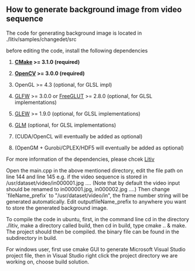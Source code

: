 How to generate background image from video sequence
-------------------------------------------------------
The code for generating background image is located in 
./litiv/samples/changedet/src

before editing the code, install the following dependencies
1. **[CMake](https://cmake.org/) >= 3.1.0 (required)**

2. **[OpenCV](http://opencv.org/) >= 3.0.0 (required)**
3. OpenGL >= 4.3 (optional, for GLSL impl)
4. [GLFW](http://www.glfw.org/) >= 3.0.0 or [FreeGLUT](http://freeglut.sourceforge.net/) >= 2.8.0 (optional, for GLSL implementations)
5. [GLEW](http://glew.sourceforge.net/) >= 1.9.0 (optional, for GLSL implementations)
6. [GLM](http://glm.g-truc.net/) (optional, for GLSL implementations)
7. (CUDA/OpenCL will eventually be added as optional)
8. (OpenGM + Gurobi/CPLEX/HDF5 will eventually be added as optional)

For more information of the dependencies, please chcek [Litiv](https://github.com/plstcharles/litiv)

Open the main.cpp in the above mentioned directory, edit the file path on line 144 and line 145
e.g. if the video sequence is stored in /usr/dataset/video/in000001.jpg ....
(Note that by default the video input should be renamed to in000001.jpg, in000002.jpg ....)
Then change ´fileName_prefix´ to "/usr/dataset/video/in", the frame number string will be generated automatically. Edit outputfileName_prefix to anywhere you want to store the generated background image.

To compile the code in ubuntu, first, in the command line cd in the directory ./litiv, make a directory called build, then cd in build, type cmake .. & make. The project should then be compiled. the binary file can be found in the subdirectory in build.

For windows user, first use cmake GUI to generate Microsoft Visual Studio project file, then in Visual Studio right click the project directory we are working on, choose build solution.


